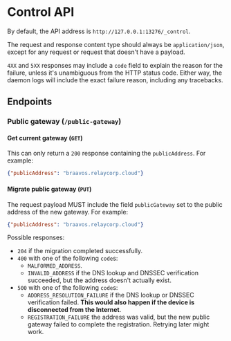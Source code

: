 # Control API

By default, the API address is `http://127.0.0.1:13276/_control`.

The request and response content type should always be `application/json`, except for any request or request that doesn't have a payload.

`4XX` and `5XX` responses may include a `code` field to explain the reason for the failure, unless it's unambiguous from the HTTP status code. Either way, the daemon logs will include the exact failure reason, including any tracebacks.

## Endpoints

### Public gateway (`/public-gateway`)

#### Get current gateway (`GET`)

This can only return a `200` response containing the `publicAddress`. For example:

```json
{"publicAddress": "braavos.relaycorp.cloud"}
```

#### Migrate public gateway (`PUT`)

The request payload MUST include the field `publicGateway` set to the public address of the new gateway. For example:

```json
{"publicAddress": "braavos.relaycorp.cloud"}
```

Possible responses:

- `204` if the migration completed successfully.
- `400` with one of the following `code`s:
  - `MALFORMED_ADDRESS`.
  - `INVALID_ADDRESS` if the DNS lookup and DNSSEC verification succeeded, but the address doesn't actually exist.
- `500` with one of the following `code`s:
  - `ADDRESS_RESOLUTION_FAILURE` if the DNS lookup or DNSSEC verification failed. **This would also happen if the device is disconnected from the Internet**.
  - `REGISTRATION_FAILURE` the address was valid, but the new public gateway failed to complete the registration. Retrying later might work.
